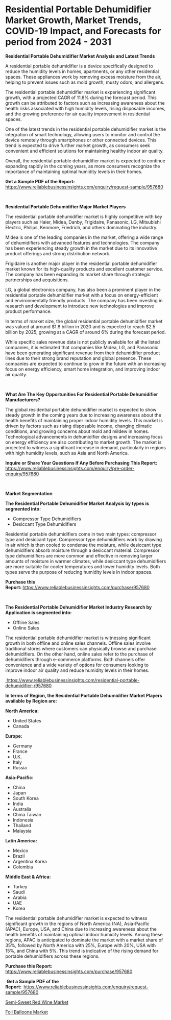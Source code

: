 <p><h1>Residential Portable Dehumidifier Market Growth, Market Trends, COVID-19 Impact, and Forecasts for period from 2024 - 2031</h1></p><p><strong>Residential Portable Dehumidifier Market Analysis and Latest Trends</strong></p>
<p><p>A residential portable dehumidifier is a device specifically designed to reduce the humidity levels in homes, apartments, or any other residential spaces. These appliances work by removing excess moisture from the air, helping to prevent issues such as mold growth, musty odors, and allergens.</p><p>The residential portable dehumidifier market is experiencing significant growth, with a projected CAGR of 11.8% during the forecast period. This growth can be attributed to factors such as increasing awareness about the health risks associated with high humidity levels, rising disposable incomes, and the growing preference for air quality improvement in residential spaces.</p><p>One of the latest trends in the residential portable dehumidifier market is the integration of smart technology, allowing users to monitor and control the device remotely through smartphones or other connected devices. This trend is expected to drive further market growth, as consumers seek convenient and efficient solutions for maintaining healthy indoor air quality.</p><p>Overall, the residential portable dehumidifier market is expected to continue expanding rapidly in the coming years, as more consumers recognize the importance of maintaining optimal humidity levels in their homes.</p></p>
<p><strong>Get a Sample PDF of the Report:&nbsp;</strong> <a href="https://www.reliablebusinessinsights.com/enquiry/request-sample/957680">https://www.reliablebusinessinsights.com/enquiry/request-sample/957680</a></p>
<p>&nbsp;</p>
<p><strong>Residential Portable Dehumidifier Major Market Players</strong></p>
<p><p>The residential portable dehumidifier market is highly competitive with key players such as Haier, Midea, Danby, Frigidaire, Panasonic, LG, Mitsubishi Electric, Philips, Kenmore, Friedrich, and others dominating the industry. </p><p>Midea is one of the leading companies in the market, offering a wide range of dehumidifiers with advanced features and technologies. The company has been experiencing steady growth in the market due to its innovative product offerings and strong distribution network.</p><p>Frigidaire is another major player in the residential portable dehumidifier market known for its high-quality products and excellent customer service. The company has been expanding its market share through strategic partnerships and acquisitions.</p><p>LG, a global electronics company, has also been a prominent player in the residential portable dehumidifier market with a focus on energy-efficient and environmentally friendly products. The company has been investing in research and development to introduce new technologies and improve product performance.</p><p>In terms of market size, the global residential portable dehumidifier market was valued at around $1.8 billion in 2020 and is expected to reach $2.5 billion by 2025, growing at a CAGR of around 6% during the forecast period.</p><p>While specific sales revenue data is not publicly available for all the listed companies, it is estimated that companies like Midea, LG, and Panasonic have been generating significant revenue from their dehumidifier product lines due to their strong brand reputation and global presence. These companies are expected to continue to grow in the future with an increasing focus on energy efficiency, smart home integration, and improving indoor air quality.</p></p>
<p>&nbsp;</p>
<p><strong>What Are The Key Opportunities For Residential Portable Dehumidifier Manufacturers?</strong></p>
<p><p>The global residential portable dehumidifier market is expected to show steady growth in the coming years due to increasing awareness about the health benefits of maintaining proper indoor humidity levels. This market is driven by factors such as rising disposable income, changing climatic conditions, and growing concerns about mold and mildew in homes. Technological advancements in dehumidifier designs and increasing focus on energy efficiency are also contributing to market growth. The market is projected to witness a significant increase in demand, particularly in regions with high humidity levels, such as Asia and North America.</p></p>
<p><strong>Inquire or Share Your Questions If Any Before Purchasing This Report:</strong> <a href="https://www.reliablebusinessinsights.com/enquiry/pre-order-enquiry/957680">https://www.reliablebusinessinsights.com/enquiry/pre-order-enquiry/957680</a></p>
<p>&nbsp;</p>
<p><strong>Market Segmentation</strong></p>
<p><strong>The Residential Portable Dehumidifier Market Analysis by types is segmented into:</strong></p>
<p><ul><li>Compressor Type Dehumidifiers</li><li>Desiccant Type Dehumidifiers</li></ul></p>
<p><p>Residential portable dehumidifiers come in two main types: compressor type and desiccant type. Compressor type dehumidifiers work by drawing in air which is then cooled to condense the moisture, while desiccant type dehumidifiers absorb moisture through a desiccant material. Compressor type dehumidifiers are more common and effective in removing larger amounts of moisture in warmer climates, while desiccant type dehumidifiers are more suitable for cooler temperatures and lower humidity levels. Both types serve the purpose of reducing humidity levels in indoor spaces.</p></p>
<p><strong>Purchase this Report:&nbsp;</strong><a href="https://www.reliablebusinessinsights.com/purchase/957680">https://www.reliablebusinessinsights.com/purchase/957680</a></p>
<p>&nbsp;</p>
<p><strong>The Residential Portable Dehumidifier Market Industry Research by Application is segmented into:</strong></p>
<p><ul><li>Offline Sales</li><li>Online Sales</li></ul></p>
<p><p>The residential portable dehumidifier market is witnessing significant growth in both offline and online sales channels. Offline sales involve traditional stores where customers can physically browse and purchase dehumidifiers. On the other hand, online sales refer to the purchase of dehumidifiers through e-commerce platforms. Both channels offer convenience and a wide variety of options for consumers looking to improve indoor air quality and reduce humidity levels in their homes.</p></p>
<p><a href="https://www.reliablebusinessinsights.com/residential-portable-dehumidifier-r957680">&nbsp;https://www.reliablebusinessinsights.com/residential-portable-dehumidifier-r957680</a></p>
<p><strong>In terms of Region, the Residential Portable Dehumidifier Market Players available by Region are:</strong></p>
<p>
    <p> <strong> North America: </strong>
        <ul>
            <li>United States</li>
            <li>Canada</li>
        </ul>
        </p> 
    <p> <strong> Europe: </strong>
        <ul>
            <li>Germany</li>
            <li>France</li>
            <li>U.K.</li>
            <li>Italy</li>
            <li>Russia</li>
        </ul>
        </p> 
    <p> <strong> Asia-Pacific: </strong>
        <ul>
            <li>China</li>
            <li>Japan</li>
            <li>South Korea</li>
            <li>India</li>
            <li>Australia</li>
            <li>China Taiwan</li>
            <li>Indonesia</li>
            <li>Thailand</li>
            <li>Malaysia</li>
        </ul>
        </p> 
    <p> <strong> Latin America: </strong>
        <ul>
            <li>Mexico</li>
            <li>Brazil</li>
            <li>Argentina Korea</li>
            <li>Colombia</li>
        </ul>
        </p> 
    <p> <strong> Middle East & Africa: </strong>
        <ul>
            <li>Turkey</li>
            <li>Saudi</li>
            <li>Arabia</li>
            <li>UAE</li>
            <li>Korea</li>
        </ul>
    </p>
    </p>
<p><p>The residential portable dehumidifier market is expected to witness significant growth in the regions of North America (NA), Asia-Pacific (APAC), Europe, USA, and China due to increasing awareness about the health benefits of maintaining optimal indoor humidity levels. Among these regions, APAC is anticipated to dominate the market with a market share of 35%, followed by North America with 25%, Europe with 20%, USA with 15%, and China with 5%. This trend is indicative of the rising demand for portable dehumidifiers across these regions.</p></p>
<p><strong>Purchase this Report: </strong><a href="https://www.reliablebusinessinsights.com/purchase/957680">https://www.reliablebusinessinsights.com/purchase/957680</a></p>
<p>&nbsp;<strong>Get a Sample PDF of the Report:&nbsp;&nbsp;</strong><a href="https://www.reliablebusinessinsights.com/enquiry/request-sample/957680">https://www.reliablebusinessinsights.com/enquiry/request-sample/957680</a></p>
<p><strong></strong></p>
<p><p><a href="https://github.com/BurtonGALEN/Market-Research-Report-List-1/blob/main/semi-sweet-red-wine-market.md">Semi-Sweet Red Wine Market</a></p><p><a href="https://github.com/VincentButlerjXXf/Market-Research-Report-List-1/blob/main/foil-balloons-market.md">Foil Balloons Market</a></p></p>